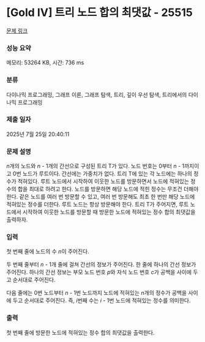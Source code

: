 # [Gold IV] 트리 노드 합의 최댓값 - 25515 

[문제 링크](https://www.acmicpc.net/problem/25515) 

### 성능 요약

메모리: 53264 KB, 시간: 736 ms

### 분류

다이나믹 프로그래밍, 그래프 이론, 그래프 탐색, 트리, 깊이 우선 탐색, 트리에서의 다이나믹 프로그래밍

### 제출 일자

2025년 7월 25일 20:40:11

### 문제 설명

<p><em>n</em>개의 노드와 <em>n </em>- 1개의 간선으로 구성된 트리 T가 있다. 노드 번호는 0부터 <em>n </em>- 1까지이고 0번 노드가 루트이다. 간선에는 가중치가 없다. 트리 T에 있는 각 노드에는 하나의 정수가 적혀있다. 루트 노드에서 시작하여 이웃한 노드를 방문하면서 노드에 적혀있는 정수의 합을 최대로 하려고 한다. 노드를 방문하면 해당 노드에 적힌 정수는 무조건 더해야 한다. 같은 노드를 여러 번 방문할 수 있고, 여러 번 방문해도 최초 한 번만 해당 노드에 적혀있는 정수를 더한다. 루트 노드는 항상 방문해야 한다. 트리 T가 주어지면, 루트 노드에서 시작하여 이웃한 노드를 방문할 때 방문한 노드에 적혀있는 정수 합의 최댓값을 출력하자.</p>

### 입력 

 <p>첫 번째 줄에 노드의 수 <em>n</em>이 주어진다.</p>

<p>두 번째 줄부터 <em>n </em>- 1개 줄에 걸쳐 간선의 정보가 주어진다. 한 줄에 하나의 간선 정보가 주어진다. 하나의 간선 정보는 부모 노드 번호 <em>p</em>와 자식 노드 번호 <em>c</em>가 공백을 사이에 두고 순서대로 주어진다.</p>

<p>다음 줄에는 0번 노드부터 <em>n </em>- 1번 노드까지 노드에 적혀있는 <em>n</em>개의 정수가 공백을 사이에 두고 순서대로 주어진다. 즉, <em>i</em>번째 수는 <em>i </em>- 1번 노드에 적혀있는 정수를 의미한다.</p>

### 출력 

 <p>첫 번째 줄에 방문한 노드에 적혀있는 정수 합의 최댓값을 출력한다.</p>


